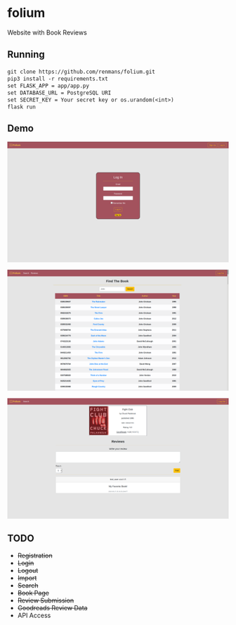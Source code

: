 # folium
Website with Book Reviews

## Running
```
git clone https://github.com/renmans/folium.git
pip3 install -r requirements.txt
set FLASK_APP = app/app.py
set DATABASE_URL = PostgreSQL URI
set SECRET_KEY = Your secret key or os.urandom(<int>)
flask run
```

## Demo
![Log In](/app/static/img/login.png)

![Search](/app/static/img/search.png)

![Book Page](/app/static/img/book.png)

## TODO
* ~~Registration~~
* ~~Login~~
* ~~Logout~~
* ~~Import~~
* ~~Search~~
* ~~Book Page~~
* ~~Review Submission~~
* ~~Goodreads Review Data~~
* API Access
